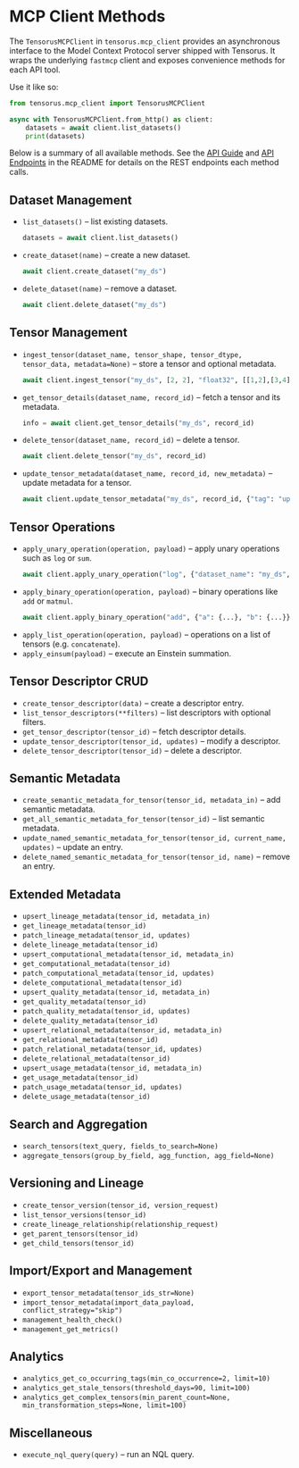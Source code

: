 # MCP Client Methods

The `TensorusMCPClient` in `tensorus.mcp_client` provides an asynchronous interface to the
Model Context Protocol server shipped with Tensorus.  It wraps the underlying
`fastmcp` client and exposes convenience methods for each API tool.

Use it like so:

```python
from tensorus.mcp_client import TensorusMCPClient

async with TensorusMCPClient.from_http() as client:
    datasets = await client.list_datasets()
    print(datasets)
```

Below is a summary of all available methods.  See the
[API Guide](api_guide.md) and [API Endpoints](../README.md#api-endpoints) in the
README for details on the REST endpoints each method calls.

## Dataset Management

- `list_datasets()` – list existing datasets.
  ```python
  datasets = await client.list_datasets()
  ```
- `create_dataset(name)` – create a new dataset.
  ```python
  await client.create_dataset("my_ds")
  ```
- `delete_dataset(name)` – remove a dataset.
  ```python
  await client.delete_dataset("my_ds")
  ```

## Tensor Management

- `ingest_tensor(dataset_name, tensor_shape, tensor_dtype, tensor_data, metadata=None)` –
  store a tensor and optional metadata.
  ```python
  await client.ingest_tensor("my_ds", [2, 2], "float32", [[1,2],[3,4]])
  ```
- `get_tensor_details(dataset_name, record_id)` – fetch a tensor and its metadata.
  ```python
  info = await client.get_tensor_details("my_ds", record_id)
  ```
- `delete_tensor(dataset_name, record_id)` – delete a tensor.
  ```python
  await client.delete_tensor("my_ds", record_id)
  ```
- `update_tensor_metadata(dataset_name, record_id, new_metadata)` – update metadata for a tensor.
  ```python
  await client.update_tensor_metadata("my_ds", record_id, {"tag": "updated"})
  ```

## Tensor Operations

- `apply_unary_operation(operation, payload)` – apply unary operations such as `log` or `sum`.
  ```python
  await client.apply_unary_operation("log", {"dataset_name": "my_ds", "record_id": record_id})
  ```
- `apply_binary_operation(operation, payload)` – binary operations like `add` or `matmul`.
  ```python
  await client.apply_binary_operation("add", {"a": {...}, "b": {...}})
  ```
- `apply_list_operation(operation, payload)` – operations on a list of tensors (e.g. `concatenate`).
- `apply_einsum(payload)` – execute an Einstein summation.

## Tensor Descriptor CRUD

- `create_tensor_descriptor(data)` – create a descriptor entry.
- `list_tensor_descriptors(**filters)` – list descriptors with optional filters.
- `get_tensor_descriptor(tensor_id)` – fetch descriptor details.
- `update_tensor_descriptor(tensor_id, updates)` – modify a descriptor.
- `delete_tensor_descriptor(tensor_id)` – delete a descriptor.

## Semantic Metadata

- `create_semantic_metadata_for_tensor(tensor_id, metadata_in)` – add semantic metadata.
- `get_all_semantic_metadata_for_tensor(tensor_id)` – list semantic metadata.
- `update_named_semantic_metadata_for_tensor(tensor_id, current_name, updates)` – update an entry.
- `delete_named_semantic_metadata_for_tensor(tensor_id, name)` – remove an entry.

## Extended Metadata

- `upsert_lineage_metadata(tensor_id, metadata_in)`
- `get_lineage_metadata(tensor_id)`
- `patch_lineage_metadata(tensor_id, updates)`
- `delete_lineage_metadata(tensor_id)`
- `upsert_computational_metadata(tensor_id, metadata_in)`
- `get_computational_metadata(tensor_id)`
- `patch_computational_metadata(tensor_id, updates)`
- `delete_computational_metadata(tensor_id)`
- `upsert_quality_metadata(tensor_id, metadata_in)`
- `get_quality_metadata(tensor_id)`
- `patch_quality_metadata(tensor_id, updates)`
- `delete_quality_metadata(tensor_id)`
- `upsert_relational_metadata(tensor_id, metadata_in)`
- `get_relational_metadata(tensor_id)`
- `patch_relational_metadata(tensor_id, updates)`
- `delete_relational_metadata(tensor_id)`
- `upsert_usage_metadata(tensor_id, metadata_in)`
- `get_usage_metadata(tensor_id)`
- `patch_usage_metadata(tensor_id, updates)`
- `delete_usage_metadata(tensor_id)`

## Search and Aggregation

- `search_tensors(text_query, fields_to_search=None)`
- `aggregate_tensors(group_by_field, agg_function, agg_field=None)`

## Versioning and Lineage

- `create_tensor_version(tensor_id, version_request)`
- `list_tensor_versions(tensor_id)`
- `create_lineage_relationship(relationship_request)`
- `get_parent_tensors(tensor_id)`
- `get_child_tensors(tensor_id)`

## Import/Export and Management

- `export_tensor_metadata(tensor_ids_str=None)`
- `import_tensor_metadata(import_data_payload, conflict_strategy="skip")`
- `management_health_check()`
- `management_get_metrics()`

## Analytics

- `analytics_get_co_occurring_tags(min_co_occurrence=2, limit=10)`
- `analytics_get_stale_tensors(threshold_days=90, limit=100)`
- `analytics_get_complex_tensors(min_parent_count=None, min_transformation_steps=None, limit=100)`

## Miscellaneous

- `execute_nql_query(query)` – run an NQL query.

